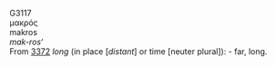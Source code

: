 G3117  
μακρός  
makros  
*mak-ros‘*  
From [3372](g3372) *long* (in place \[*distant*\] or time \[neuter
plural\]): - far, long.  
